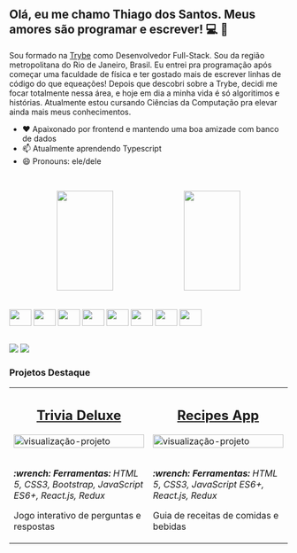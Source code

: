## Olá, eu me chamo Thiago dos Santos. Meus amores são programar e escrever! 💻 📝

Sou formado na [Trybe](https://www.betrybe.com) como Desenvolvedor Full-Stack. Sou da região metropolitana do Rio de Janeiro, Brasil. Eu entrei pra programação após começar uma faculdade de física e ter gostado mais de escrever linhas de código do que equeações! Depois que descobri sobre a Trybe, decidi me focar totalmente nessa área, e hoje em dia a minha vida é só algoritimos e histórias. Atualmente estou cursando Ciências da Computação pra elevar ainda mais meus conhecimentos.

- ❤️ Apaixonado por frontend e mantendo uma boa amizade com banco de dados
- 📫 Atualmente aprendendo Typescript
- 😄 Pronouns: ele/dele

<br /><div align="center">
  <img width="45%" height="180em" src="https://github-readme-stats.vercel.app/api?username=ThiagoGlady&show_icons=true&theme=dark&include_all_commits=true&count_private=true"/>
  <img width="45%" height="180em" src="https://github-readme-stats.vercel.app/api/top-langs/?username=ThiagoGlady&layout=compact&langs_count=7&theme=dark"/>
</div>
<div style="display: inline_block"><br>
  <img src="https://cdn.jsdelivr.net/gh/devicons/devicon/icons/javascript/javascript-original.svg" height="30" width="40" />
  <img src="https://cdn.jsdelivr.net/gh/devicons/devicon/icons/typescript/typescript-original.svg" height="30" width="40" />
  <img src="https://cdn.jsdelivr.net/gh/devicons/devicon/icons/nodejs/nodejs-original.svg" height="30" width="40" />
  <img src="https://cdn.jsdelivr.net/gh/devicons/devicon/icons/html5/html5-original.svg" height="30" width="40" />
  <img src="https://cdn.jsdelivr.net/gh/devicons/devicon/icons/css3/css3-original.svg" height="30" width="40" />
  <img src="https://cdn.jsdelivr.net/gh/devicons/devicon/icons/react/react-original.svg" height="30" width="40" />
  <img src="https://cdn.jsdelivr.net/gh/devicons/devicon/icons/bootstrap/bootstrap-original.svg" height="30" width="40" />
  <img src="https://cdn.jsdelivr.net/gh/devicons/devicon/icons/mysql/mysql-original.svg" height="30" width="40" />
</div>
  
  ##
 
<div> 
  <a href = "mailto:thiagoglady@gmail.com"><img src="https://img.shields.io/badge/Gmail-D14836?style=for-the-badge&logo=gmail&logoColor=white" target="_blank"></a>
  <a href="https://www.linkedin.com/in/thiago-silva-dos-santos/" target="_blank"><img src="https://img.shields.io/badge/LinkedIn-0077B5?style=for-the-badge&logo=linkedin&logoColor=white" target="_blank"></a> 
</div>

### Projetos Destaque 

<table>
  <tr>
    <td valign="top" width="50%">
      <h2 align="center"><a href="https://thiagoglady.github.io/trivia-deluxe/#/">Trivia Deluxe</a></h2>
      <a href="https://thiagoglady.github.io/trivia-deluxe/#/">
        <img width="100%" src="https://i.imgur.com/JE8niYt.png" alt="visualização-projeto"/>
      </a>
      <br>
      <br>
      <p><em><strong>:wrench: Ferramentas:</strong> HTML 5, CSS3, Bootstrap, JavaScript ES6+, React.js, Redux</em></p>
      <p>Jogo interativo de perguntas e respostas</p>
    </td>
    <td valign="top" width="50%">
      <h2 align="center"><a href="https://thiagoglady.github.io/recipes-app">Recipes App</a></h2>
      <a href="https://thiagoglady.github.io/recipes-app">
        <img width="100%" src="https://i.imgur.com/5KJjLQW.png" alt="visualização-projeto"/>
      </a>
      <br>
      <br>
      <p><em><strong>:wrench: Ferramentas:</strong> HTML 5, CSS3, JavaScript ES6+, React.js, Redux</em></p>
      <p>Guia de receitas de comidas e bebidas</p>
    </td>
  </tr>
</table>
